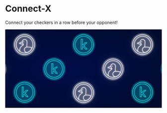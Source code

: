# Connect-X
Connect your checkers in a row before your opponent!

![cover image](https://github.com/Ishita95-harvard/Connect-X/blob/main/header%20(9).png)
